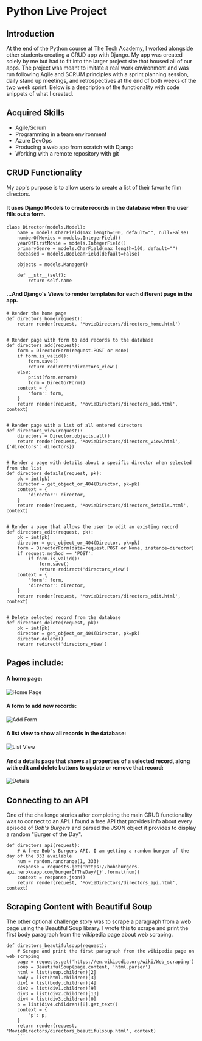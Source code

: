 # Python Live Project
## Introduction
At the end of the Python course at The Tech Academy, I worked alongside other students creating a CRUD app with Django. My app was created solely by me but had to fit into the larger project site that housed all of our apps. The project was meant to imitate a real work environment and was run following Agile and SCRUM principles with a sprint planning session, daily stand up meetings, and retrospectives at the end of both weeks of the two week sprint. Below is a description of the functionality with code snippets of what I created.

## Acquired Skills
- Agile/Scrum
- Programming in a team environment
- Azure DevOps
- Producing a web app from scratch with Django
- Working with a remote repository with git

## CRUD Functionality
My app's purpose is to allow users to create a list of their favorite film directors.
#### It uses Django Models to create records in the database when the user fills out a form.
```
class Director(models.Model):
    name = models.CharField(max_length=100, default="", null=False)
    numberOfMovies = models.IntegerField()
    yearOfFirstMovie = models.IntegerField()
    primaryGenre = models.CharField(max_length=100, default="")
    deceased = models.BooleanField(default=False)

    objects = models.Manager()

    def __str__(self):
        return self.name

```
#### ...And Django's Views to render templates for each different page in the app.
```
# Render the home page
def directors_home(request):
    return render(request, 'MovieDirectors/directors_home.html')


# Render page with form to add records to the database
def directors_add(request):
    form = DirectorForm(request.POST or None)
    if form.is_valid():
        form.save()
        return redirect('directors_view')
    else:
        print(form.errors)
        form = DirectorForm()
    context = {
        'form': form,
    }
    return render(request, 'MovieDirectors/directors_add.html', context)


# Render page with a list of all entered directors
def directors_view(request):
    directors = Director.objects.all()
    return render(request, 'MovieDirectors/directors_view.html', {'directors': directors})


# Render a page with details about a specific director when selected from the list
def directors_details(request, pk):
    pk = int(pk)
    director = get_object_or_404(Director, pk=pk)
    context = {
        'director': director,
    }
    return render(request, 'MovieDirectors/directors_details.html', context)


# Render a page that allows the user to edit an existing record
def directors_edit(request, pk):
    pk = int(pk)
    director = get_object_or_404(Director, pk=pk)
    form = DirectorForm(data=request.POST or None, instance=director)
    if request.method == 'POST':
        if form.is_valid():
            form.save()
            return redirect('directors_view')
    context = {
        'form': form,
        'director': director,
    }
    return render(request, 'MovieDirectors/directors_edit.html', context)


# Delete selected record from the database
def directors_delete(request, pk):
    pk = int(pk)
    director = get_object_or_404(Director, pk=pk)
    director.delete()
    return redirect('directors_view')
```
## Pages include:
#### A home page:
![Home Page](https://user-images.githubusercontent.com/22021323/190713621-f90c76ca-6585-42b6-adae-3328fc7cb355.jpg)
#### A form to add new records:
![Add Form](https://user-images.githubusercontent.com/22021323/190713647-247c3e38-dfa1-42e0-9184-0879f20cc224.jpg)
#### A list view to show all records in the database:
![List View](https://user-images.githubusercontent.com/22021323/190714199-2c47ee5b-e09a-4201-9b35-eab3ecdbd6a9.jpg)
#### And a details page that shows all properties of a selected record, along with edit and delete buttons to update or remove that record:
![Details](https://user-images.githubusercontent.com/22021323/190714964-f3db872a-9963-40b9-802b-39ceb24beca8.jpg)

## Connecting to an API
One of the challenge stories after completing the main CRUD functionality was to connect to an API. I found a free API that provides info about every episode of *Bob's Burgers* and parsed the JSON object it provides to display a random "Burger of the Day".
```
def directors_api(request):
    # A free Bob's Burgers API, I am getting a random burger of the day of the 333 available
    num = random.randrange(1, 333)
    response = requests.get('https://bobsburgers-api.herokuapp.com/burgerOfTheDay/{}'.format(num))
    context = response.json()
    return render(request, 'MovieDirectors/directors_api.html', context)
```

## Scraping Content with Beautiful Soup
The other optional challenge story was to scrape a paragraph from a web page using the Beautiful Soup library. I wrote this to scrape and print the first body paragraph from the wikipedia page about web scraping.
```
def directors_beautifulsoup(request):
    # Scrape and print the first paragraph from the wikipedia page on web scraping
    page = requests.get('https://en.wikipedia.org/wiki/Web_scraping')
    soup = BeautifulSoup(page.content, 'html.parser')
    html = list(soup.children)[2]
    body = list(html.children)[3]
    div1 = list(body.children)[4]
    div2 = list(div1.children)[9]
    div3 = list(div2.children)[13]
    div4 = list(div3.children)[0]
    p = list(div4.children)[8].get_text()
    context = {
        'p': p,
    }
    return render(request, 'MovieDirectors/directors_beautifulsoup.html', context)
    ```
